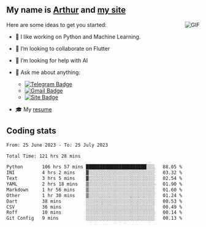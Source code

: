 
## My name is [Arthur](https://www.linkedin.com/in/arthur-novais-201420/) and [my site](https://arthurcn96.github.io/)

<!--
**Arthurcn96/Arthurcn96** is a ✨ _special_ ✨ repository because its `README.md` (this file) appears on your GitHub profile.
-->
<img align="right"  max-width="440" max-height="240" alt="GIF" src="https://raw.githubusercontent.com/Arthurcn96/Arthurcn96/master/helloThere.gif" />

Here are some ideas to get you started:

- 🤖 I like working on Python and Machine Learning.
- 👯 I’m looking to collaborate on Flutter
- 🤔 I’m looking for help with AI
- 💬 Ask me about anything:
    - [![Telegram Badge](https://img.shields.io/badge/-@Arthurcn9-0088cc?style=for-the-badge&logo=Telegram&logoColor=white)](https://t.me/Arthurcn9)
    - [![Gmail Badge](https://img.shields.io/badge/-@Arthurcn9-red?style=for-the-badge&logo=Gmail&logoColor=white)](mailto:Arthurcn96@gmail.com)
    - [![Site Badge](https://img.shields.io/badge/arthurcn96.github.io-informational?style=for-the-badge&logo=internetexplorer)](https://arthurcn96.github.io/)

- 🎓 My [resume](https://github.com/Arthurcn96/resume/blob/master/Resume_PT-BR.pdf)


## Coding stats
<!--START_SECTION:waka-->

```txt
From: 25 June 2023 - To: 25 July 2023

Total Time: 121 hrs 28 mins

Python       106 hrs 57 mins ██████████████████████░░░   88.05 %
INI          4 hrs 2 mins    ▓░░░░░░░░░░░░░░░░░░░░░░░░   03.32 %
Text         3 hrs 5 mins    ▓░░░░░░░░░░░░░░░░░░░░░░░░   02.54 %
YAML         2 hrs 18 mins   ▒░░░░░░░░░░░░░░░░░░░░░░░░   01.90 %
Markdown     1 hr 56 mins    ▒░░░░░░░░░░░░░░░░░░░░░░░░   01.60 %
Other        1 hr 30 mins    ▒░░░░░░░░░░░░░░░░░░░░░░░░   01.24 %
Dart         38 mins         ░░░░░░░░░░░░░░░░░░░░░░░░░   00.53 %
CSV          36 mins         ░░░░░░░░░░░░░░░░░░░░░░░░░   00.49 %
Roff         10 mins         ░░░░░░░░░░░░░░░░░░░░░░░░░   00.14 %
Git Config   9 mins          ░░░░░░░░░░░░░░░░░░░░░░░░░   00.13 %
```

<!--END_SECTION:waka-->
